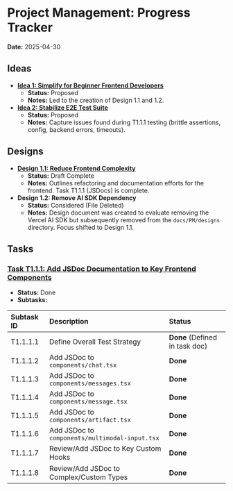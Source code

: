 # Project Management: Progress Tracker

**Date:** 2025-04-30

## Ideas

*   **[Idea 1: Simplify for Beginner Frontend Developers](./ideas/1.Simplify-for-Beginner-Frontend-Devs.md)**
    *   **Status:** Proposed
    *   **Notes:** Led to the creation of Design 1.1 and 1.2.
*   **[Idea 2: Stabilize E2E Test Suite](./ideas/2.Stabilize-E2E-Test-Suite.md)**
    *   **Status:** Proposed
    *   **Notes:** Capture issues found during T1.1.1 testing (brittle assertions, config, backend errors, timeouts).

## Designs

*   **[Design 1.1: Reduce Frontend Complexity](./designs/1.1.Reduce-Frontend-Complexity.md)**
    *   **Status:** Draft Complete
    *   **Notes:** Outlines refactoring and documentation efforts for the frontend. Task T1.1.1 (JSDocs) is complete.
*   **Design 1.2: Remove AI SDK Dependency**
    *   **Status:** Considered (File Deleted)
    *   **Notes:** Design document was created to evaluate removing the Vercel AI SDK but subsequently removed from the `docs/PM/designs` directory. Focus shifted to Design 1.1.

## Tasks

### [Task T1.1.1: Add JSDoc Documentation to Key Frontend Components](./tasks/T1.1.1-Add-Frontend-JSDocs.md)

*   **Status:** Done
*   **Subtasks:**

| Subtask ID | Description                                   | Status                               |
| :--------- | :-------------------------------------------- | :----------------------------------- |
| T1.1.1.1   | Define Overall Test Strategy                | **Done** (Defined in task doc)     |
| T1.1.1.2   | Add JSDoc to `components/chat.tsx`            | **Done**                             |
| T1.1.1.3   | Add JSDoc to `components/messages.tsx`        | **Done**                             |
| T1.1.1.4   | Add JSDoc to `components/message.tsx`         | **Done**                             |
| T1.1.1.5   | Add JSDoc to `components/artifact.tsx`        | **Done**                             |
| T1.1.1.6   | Add JSDoc to `components/multimodal-input.tsx`| **Done**                             |
| T1.1.1.7   | Review/Add JSDoc to Key Custom Hooks        | **Done**                             |
| T1.1.1.8   | Review/Add JSDoc to Complex/Custom Types    | **Done**                             |
